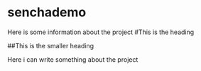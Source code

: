 # senchademo
Here is some information about the project
#This is the heading

##This is the smaller heading

Here i can write something about the project
